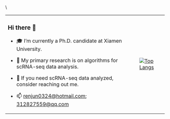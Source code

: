 \
<table>
  <tr>
    <td valign="top"><h3>Hi there 👋</h3>
    
- 🎓 I’m currently a Ph.D. candidate at Xiamen University.
- 🧬 My primary research is on algorithms for scRNA-seq data analysis.
- 💬 If you need scRNA-seq data analyzed, consider reaching out me.
- 📫 renjun0324@hotmail.com; 312827559@qq.com

    </td>
    <td valign="middle">

[![Top Langs](https://github-readme-stats.vercel.app/api/top-langs/?username=renjun0324&layout=compact)](https://github.com/anuraghazra/github-readme-stats)

  
  </tr>
</table>
